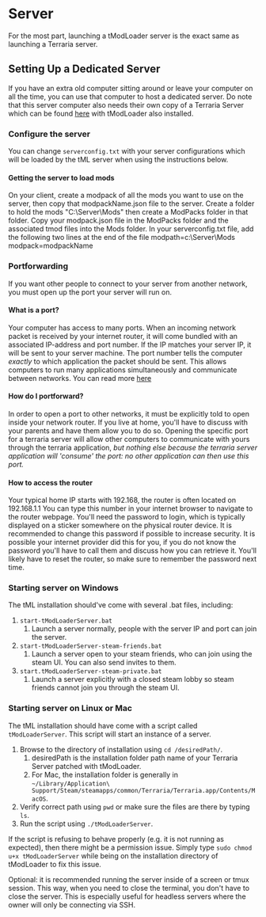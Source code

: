 # Server
For the most part, launching a tModLoader server is the exact same as launching a Terraria server. 

## Setting Up a Dedicated Server
If you have an extra old computer sitting around or leave your computer on all the time, you can use that computer to host a dedicated server. Do note that this server computer also needs their own copy of a Terraria Server which can be found [here](https://terraria.gamepedia.com/Server#Downloads) with tModLoader also installed.

### Configure the server
You can change `serverconfig.txt` with your server configurations which will be loaded by the tML server when using the instructions below.

#### Getting the server to load mods
On your client, create a modpack of all the mods you want to use on the server, then copy that modpackName.json file to the server.  Create a folder to hold the mods "C:\Server\Mods" then create a ModPacks folder in that folder.  Copy your modpack.json file in the ModPacks folder and the associated tmod files into the Mods folder.  In your serverconfig.txt file, add the following two lines at the end of the file
modpath=c:\Server\Mods
modpack=modpackName

### Portforwarding
If you want other people to connect to your server from another network, you must open up the port your server will run on. 

#### What is a port?
Your computer has access to many ports. When an incoming network packet is received by your internet router, it will come bundled with an associated IP-address and port number. If the IP matches your server IP, it will be sent to your server machine. The port number tells the computer _exactly_ to which application the packet should be sent. This allows computers to run many applications simultaneously and communicate between networks. You can read more [here](https://en.wikipedia.org/wiki/Port_(computer_networking))

#### How do I portforward?
In order to open a port to other networks, it must be explicitly told to open inside your network router. If you live at home, you'll have to discuss with your parents and have them allow you to do so. Opening the specific port for a terraria server will allow other computers to communicate with yours through the terraria application, _but nothing else because the terraria server application will 'consume' the port: no other application can then use this port._

#### How to access the router
Your typical home IP starts with 192.168, the router is often located on 192.168.1.1
You can type this number in your internet browser to navigate to the router webpage. You'll need the password to login, which is typically displayed on a sticker somewhere on the physical router device. It is recommended to change this password if possible to increase security. It is possible your internet provider did this for you, if you do not know the password you'll have to call them and discuss how you can retrieve it. You'll likely have to reset the router, so make sure to remember the password next time.

### Starting server on Windows
The tML installation should've come with several .bat files, including:
1. `start-tModLoaderServer.bat`
    1. Launch a server normally, people with the server IP and port can join the server.
1. `start-tModLoaderServer-steam-friends.bat`
    1. Launch a server open to your steam friends, who can join using the steam UI. You can also send invites to them.
1. `start.tModLoaderServer-steam-private.bat`
    1. Launch a server explicitly with a closed steam lobby so steam friends cannot join you through the steam UI.

### Starting server on Linux or Mac
The tML installation should have come with a script called `tModLoaderServer`. This script will start an instance of a server.
1. Browse to the directory of installation using `cd /desiredPath/`.
    1. desiredPath is the installation folder path name of your Terraria Server patched with tModLoader.
    2. For Mac, the installation folder is generally in `~/Library/Application\ Support/Steam/steamapps/common/Terraria/Terraria.app/Contents/MacOS`.
2. Verify correct path using `pwd` or make sure the files are there by typing `ls`.
3. Run the script using `./tModLoaderServer`.

If the script is refusing to behave properly (e.g. it is not running as expected), then there might be a permission issue. Simply type `sudo chmod u+x tModLoaderServer` while being on the installation directory of tModLoader to fix this issue.

Optional: it is recommended running the server inside of a screen or tmux session. This way, when you need to close the terminal, you don't have to close the server. This is especially useful for headless servers where the owner will only be connecting via SSH.